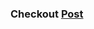 ### Checkout [Post](https://namkyu1999.github.io/posts/from-scratch/230211_linux_command_from_scratch_1/)